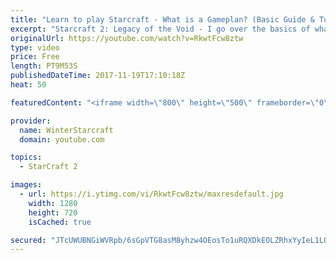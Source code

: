 ```yaml
---
title: "Learn to play Starcraft - What is a Gameplan? (Basic Guide & Tutorial)"
excerpt: "Starcraft 2: Legacy of the Void - I go over the basics of what a gameplan in starcraft 2 is and how to put one together.  Note this is not a guide on WHAT gameplan you should be using as each race!"
originalUrl: https://youtube.com/watch?v=RkwtFcw8ztw
type: video
price: Free
length: PT9M53S
publishedDateTime: 2017-11-19T17:10:18Z
heat: 50

featuredContent: "<iframe width=\"800\" height=\"500\" frameborder=\"0\" src=\"https://www.youtube.com/embed/RkwtFcw8ztw\" allow=\"accelerometer; autoplay; encrypted-media; gyroscope; picture-in-picture\" allowfullscreen></iframe>"

provider:
  name: WinterStarcraft
  domain: youtube.com

topics:
  - StarCraft 2

images:
  - url: https://i.ytimg.com/vi/RkwtFcw8ztw/maxresdefault.jpg
    width: 1280
    height: 720
    isCached: true

secured: "JTcUWUBNGiWVRpb/6sGpVTG8asM8yhzw4OEosTo1uRQXDkEOLZRhxYyIeL1LQEaNOpRFSh/hMvZ6c9gOHKsK8U5WpJGj2xer+BAkEMorFtN9dwkMFyzmQsCXmrHIRwYHa+SV0+ynYaBYZkog735EH3NxHb1t4PSlwylLlXdmmUj+RWuDgnyGaBIR6RGr2Y8zhcppvtwPQ1EbJld8fz/HVgkbhhqen/BnkOVtmBrN7D7bvF1rmrVDAdw0MMD1lKMDMiP34Sf1SHUpTowjo9Gk0QXu1cGyMAU3xG0yosHSI3m+kusaPqJt7UDNF7SVrUKCmTRQUat7o0F9jQFWusfV8yf38kGG9vZO+HUK1+lI2VZnNfh1fa2YAK1+gBZWE9vkUVBAvurNg0rQaxHXTKejxJfUTS2QwwumpCigHZmnbEc=;2PCA3/flq0RrK3gFn9DCtA=="
---
```


